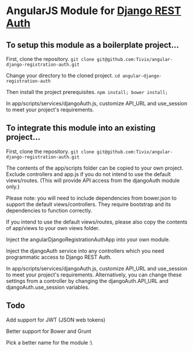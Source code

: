 AngularJS Module for [Django REST Auth](https://github.com/Tivix/django-rest-auth)
==================================================================================

To setup this module as a boilerplate project...
------------------------------------------------

First, clone the repository.
`git clone git@github.com:Tivix/angular-django-registration-auth.git`

Change your directory to the cloned project.
`cd angular-django-registration-auth`

Then install the project prerequisites.
`npm install; bower install;`

In app/scripts/services/djangoAuth.js, customize API_URL and use_session to meet your project's requirements.

To integrate this module into an existing project...
----------------------------------------------------

First, clone the repository.
`git clone git@github.com:Tivix/angular-django-registration-auth.git`

The contents of the app/scripts folder can be copied to your own project.  Exclude controllers and app.js if you do not intend to use the default views/routes. (This will provide API access from the djangoAuth module only.)

Please note: you will need to include dependencies from bower.json to support the default views/controllers.  They require bootstrap and its dependencies to function correctly.

If you intend to use the default views/routes, please also copy the contents of app/views to your own views folder.

Inject the angularDjangoRegistrationAuthApp into your own module.

Inject the djangoAuth service into any controllers which you need programmatic access to Django REST Auth.

In app/scripts/services/djangoAuth.js, customize API_URL and use_session to meet your project's requirements.
Alternatively, you can change these settings from a controller by changing the djangoAuth.API_URL and djangoAuth.use_session variables.

Todo
----

Add support for JWT (JSON web tokens)

Better support for Bower and Grunt

Pick a better name for the module :\
